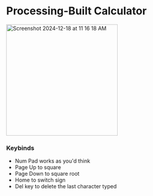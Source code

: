 # Processing-Built Calculator
<img width="298" alt="Screenshot 2024-12-18 at 11 16 18 AM" src="https://github.com/user-attachments/assets/2df286ef-1a13-4e3f-bb9d-a2fbe1327c5e" />


### Keybinds
- Num Pad works as you'd think
- Page Up to square
- Page Down to square root
- Home to switch sign
- Del key to delete the last character typed
